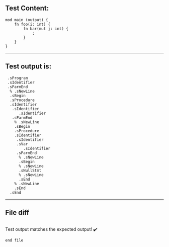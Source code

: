 
Test Content: 
-------------------------
```
mod main (output) {
    fn foo(i: int) {
        fn bar(mut j: int) {
            ;
        }
    }
}
```
------------------------
Test output is: 
-------------------------
```
 .sProgram
 .sIdentifier
 .sParmEnd
  % .sNewLine
  .sBegin
  .sProcedure
  .sIdentifier
   .sIdentifier
      .sIdentifier
   .sParmEnd
    % .sNewLine
    .sBegin
    .sProcedure
    .sIdentifier
     .sIdentifier
     .sVar
        .sIdentifier
     .sParmEnd
      % .sNewLine
      .sBegin
      % .sNewLine
      .sNullStmt
      % .sNewLine
      .sEnd
    % .sNewLine
    .sEnd
  .sEnd

```
------------------------

File diff
-------------------------
```diff

```
Test output matches the expected output! :heavy_check_mark:

```
end file
